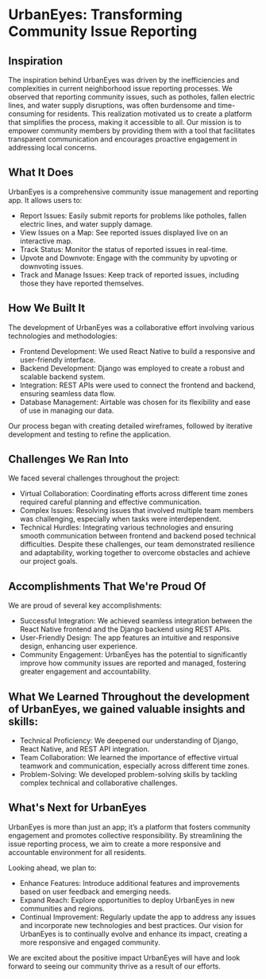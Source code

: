 # UrbanEyes: Transforming Community Issue Reporting

## Inspiration
The inspiration behind UrbanEyes was driven by the inefficiencies and complexities in current neighborhood issue reporting processes. We observed that reporting community issues, such as potholes, fallen electric lines, and water supply disruptions, was often burdensome and time-consuming for residents. This realization motivated us to create a platform that simplifies the process, making it accessible to all. Our mission is to empower community members by providing them with a tool that facilitates transparent communication and encourages proactive engagement in addressing local concerns.

## What It Does
UrbanEyes is a comprehensive community issue management and reporting app. It allows users to:

- Report Issues: Easily submit reports for problems like potholes, fallen electric lines, and water supply damage.
- View Issues on a Map: See reported issues displayed live on an interactive map.
- Track Status: Monitor the status of reported issues in real-time.
- Upvote and Downvote: Engage with the community by upvoting or downvoting issues.
- Track and Manage Issues: Keep track of reported issues, including those they have reported themselves.

## How We Built It
The development of UrbanEyes was a collaborative effort involving various technologies and methodologies:

- Frontend Development: We used React Native to build a responsive and user-friendly interface.
- Backend Development: Django was employed to create a robust and scalable backend system.
- Integration: REST APIs were used to connect the frontend and backend, ensuring seamless data flow.
- Database Management: Airtable was chosen for its flexibility and ease of use in managing our data.

Our process began with creating detailed wireframes, followed by iterative development and testing to refine the application.

## Challenges We Ran Into
We faced several challenges throughout the project:

- Virtual Collaboration: Coordinating efforts across different time zones required careful planning and effective communication.
- Complex Issues: Resolving issues that involved multiple team members was challenging, especially when tasks were interdependent.
- Technical Hurdles: Integrating various technologies and ensuring smooth communication between frontend and backend posed technical difficulties. Despite these challenges, our team demonstrated resilience and adaptability, working together to overcome obstacles and achieve our project goals.

## Accomplishments That We're Proud Of
We are proud of several key accomplishments:

- Successful Integration: We achieved seamless integration between the React Native frontend and the Django backend using REST APIs.
- User-Friendly Design: The app features an intuitive and responsive design, enhancing user experience.
- Community Engagement: UrbanEyes has the potential to significantly improve how community issues are reported and managed, fostering greater engagement and accountability.

## What We Learned Throughout the development of UrbanEyes, we gained valuable insights and skills:
- Technical Proficiency: We deepened our understanding of Django, React Native, and REST API integration.
- Team Collaboration: We learned the importance of effective virtual teamwork and communication, especially across different time zones.
- Problem-Solving: We developed problem-solving skills by tackling complex technical and collaborative challenges.

## What's Next for UrbanEyes
UrbanEyes is more than just an app; it’s a platform that fosters community engagement and promotes collective responsibility. By streamlining the issue reporting process, we aim to create a more responsive and accountable environment for all residents.

Looking ahead, we plan to:

- Enhance Features: Introduce additional features and improvements based on user feedback and emerging needs.
- Expand Reach: Explore opportunities to deploy UrbanEyes in new communities and regions.
- Continual Improvement: Regularly update the app to address any issues and incorporate new technologies and best practices. Our vision for UrbanEyes is to continually evolve and enhance its impact, creating a more responsive and engaged community.

We are excited about the positive impact UrbanEyes will have and look forward to seeing our community thrive as a result of our efforts.
